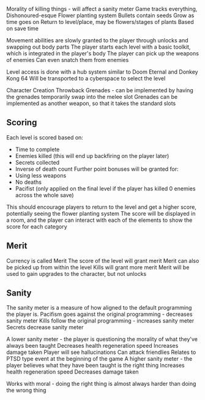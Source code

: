 Morality of killing things - will affect a sanity meter
Game tracks everything, Dishonoured-esque
Flower planting system
	Bullets contain seeds
	Grow as time goes on
	Return to level/place, may be flowers/stages of plants
	Based on save time

Movement abilities are slowly granted to the player through unlocks and swapping out body parts
The player starts each level with a basic toolkit, which is integrated in the player's body
The player can pick up the weapons of enemies
	Can even snatch them from enemies

Level access is done with a hub system similar to Doom Eternal and Donkey Kong 64
	Will be transported to a cyberspace to select the level

Character Creation
Throwback Grenades - can be implemented by having the grenades temporarily swap into the melee slot
Grenades can be implemented as another weapon, so that it takes the standard slots
## Scoring

Each level is scored based on:
- Time to complete
- Enemies killed (this will end up backfiring on the player later)
- Secrets collected
- Inverse of death count
Further point bonuses will be granted for:
- Using less weapons
- No deaths
- Pacifist (only applied on the final level if the player has killed 0 enemies across the whole save)

This should encourage players to return to the level and get a higher score, potentially seeing the flower planting system
The score will be displayed in a room, and the player can interact with each of the elements to show the score for each category

## Merit

Currency is called Merit
The score of the level will grant merit
Merit can also be picked up from within the level
Kills will grant more merit
Merit will be used to gain upgrades to the character, but not unlocks

## Sanity

The sanity meter is a measure of how aligned to the default programming the player is.
Pacifism goes against the original programming - decreases sanity meter
Kills follow the original programming - increases sanity meter
Secrets decrease sanity meter

A lower sanity meter - the player is questioning the morality of what they've always been taught
	Decreases health regeneration speed
	Increases damage taken
	Player will see hallucinations
		Can attack friendlies
		Relates to PTSD type event at the beginning of the game
A higher sanity meter - the player believes what they have been taught is the right thing
	Increases health regeneration speed
	Decreases damage taken

Works with moral - doing the right thing is almost always harder than doing the wrong thing